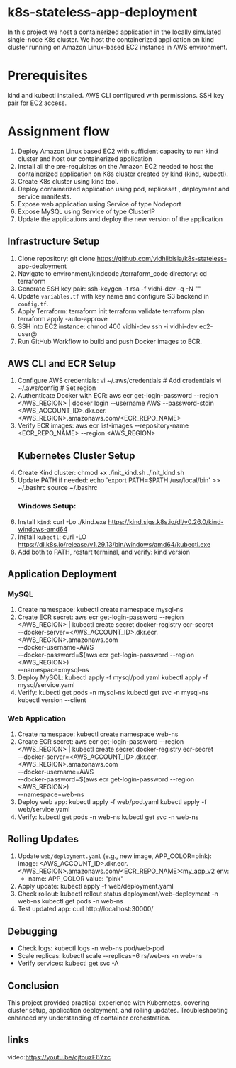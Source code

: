 # k8s-stateless-app-deployment
In this project we host a containerized application in the locally simulated single-node K8s cluster. We host the containerized application on kind cluster running on Amazon Linux-based EC2 instance in AWS environment. 
# Prerequisites
kind and kubectl installed.
AWS CLI configured with permissions.
SSH key pair for EC2 access.
# Assignment flow
1.	Deploy Amazon Linux based EC2 with sufficient capacity to run kind cluster and host our containerized application
2.	Install all the pre-requisites on the Amazon EC2 needed to host the containerized application on K8s cluster created by kind (kind, kubectl).
3.	Create K8s cluster using kind tool.
4.	Deploy containerized application using pod, replicaset , deployment and service manifests.
5.	Expose web application using Service of type Nodeport
6.	Expose MySQL using Service of type ClusterIP
7.	Update the applications and deploy the new version of the application
## Infrastructure Setup
1. Clone repository:
   git clone https://github.com/vidhiibisla/k8s-stateless-app-deployment
2. Navigate to environment/kindcode
/terraform_code directory:
   cd terraform
3. Generate SSH key pair:
   ssh-keygen -t rsa -f vidhi-dev -q -N ""
4. Update `variables.tf` with key name and configure S3 backend in `config.tf`.
5. Apply Terraform:
   terraform init
   terraform validate
   terraform plan
   terraform apply -auto-approve
6. SSH into EC2 instance:
   chmod 400 vidhi-dev
   ssh -i vidhi-dev ec2-user@<EC2-Instance-IP>
7. Run GitHub Workflow to build and push Docker images to ECR.
## AWS CLI and ECR Setup
1. Configure AWS credentials:
   vi ~/.aws/credentials  # Add credentials
   vi ~/.aws/config       # Set region
2. Authenticate Docker with ECR:
   aws ecr get-login-password --region <AWS_REGION> | docker login --username AWS --password-stdin <AWS_ACCOUNT_ID>.dkr.ecr.<AWS_REGION>.amazonaws.com/<ECR_REPO_NAME>
3. Verify ECR images:
   aws ecr list-images --repository-name <ECR_REPO_NAME> --region <AWS_REGION>
   ## Kubernetes Cluster Setup
1. Create Kind cluster:
   chmod +x ./init_kind.sh
   ./init_kind.sh
2. Update PATH if needed:
   echo 'export PATH=$PATH:/usr/local/bin' >> ~/.bashrc
   source ~/.bashrc
   ### Windows Setup:
1. Install `kind`:
   curl -Lo ./kind.exe https://kind.sigs.k8s.io/dl/v0.26.0/kind-windows-amd64
2. Install `kubectl`:
   curl -LO https://dl.k8s.io/release/v1.29.13/bin/windows/amd64/kubectl.exe
3. Add both to PATH, restart terminal, and verify:
   kind version
## Application Deployment

 ### MySQL
1. Create namespace:
   kubectl create namespace mysql-ns
2. Create ECR secret:
   aws ecr get-login-password --region <AWS_REGION> | kubectl create secret docker-registry ecr-secret \
     --docker-server=<AWS_ACCOUNT_ID>.dkr.ecr.<AWS_REGION>.amazonaws.com \
     --docker-username=AWS \
     --docker-password=$(aws ecr get-login-password --region <AWS_REGION>) \
     --namespace=mysql-ns
3. Deploy MySQL:
   kubectl apply -f mysql/pod.yaml
   kubectl apply -f mysql/service.yaml
4. Verify:
   kubectl get pods -n mysql-ns
   kubectl get svc -n mysql-ns
   kubectl version --client
### Web Application
1. Create namespace:
   kubectl create namespace web-ns
2. Create ECR secret:
   aws ecr get-login-password --region <AWS_REGION> | kubectl create secret docker-registry ecr-secret \
     --docker-server=<AWS_ACCOUNT_ID>.dkr.ecr.<AWS_REGION>.amazonaws.com \
     --docker-username=AWS \
     --docker-password=$(aws ecr get-login-password --region <AWS_REGION>) \
     --namespace=web-ns
3. Deploy web app:
   kubectl apply -f web/pod.yaml
   kubectl apply -f web/service.yaml
4. Verify:
   kubectl get pods -n web-ns
   kubectl get svc -n web-ns

## Rolling Updates
1. Update `web/deployment.yaml` (e.g., new image, APP_COLOR=pink):
   image: <AWS_ACCOUNT_ID>.dkr.ecr.<AWS_REGION>.amazonaws.com/<ECR_REPO_NAME>:my_app_v2
   env:
   - name: APP_COLOR
     value: "pink"
2. Apply update:
   kubectl apply -f web/deployment.yaml
3. Check rollout:
   kubectl rollout status deployment/web-deployment -n web-ns
   kubectl get pods -n web-ns
4. Test updated app:
   curl http://localhost:30000/

## Debugging
- Check logs:
   kubectl logs -n web-ns pod/web-pod
- Scale replicas:
   kubectl scale --replicas=6 rs/web-rs -n web-ns
- Verify services:
   kubectl get svc -A

## Conclusion
This project provided practical experience with Kubernetes, covering cluster setup, application deployment, and rolling updates. Troubleshooting enhanced my understanding of container orchestration.
## links
video:https://youtu.be/cjtouzF6Yzc
